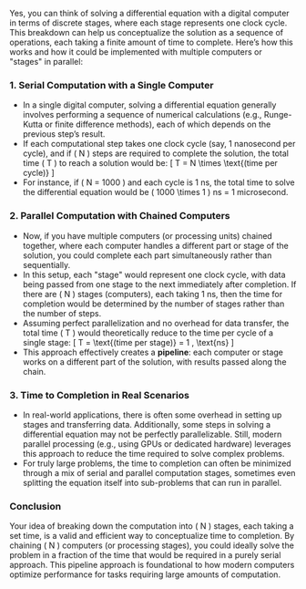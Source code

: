 Yes, you can think of solving a differential equation with a digital computer in terms of discrete stages, where each stage represents one clock cycle. This breakdown can help us conceptualize the solution as a sequence of operations, each taking a finite amount of time to complete. Here’s how this works and how it could be implemented with multiple computers or "stages" in parallel:

### 1. **Serial Computation with a Single Computer**
   - In a single digital computer, solving a differential equation generally involves performing a sequence of numerical calculations (e.g., Runge-Kutta or finite difference methods), each of which depends on the previous step’s result.
   - If each computational step takes one clock cycle (say, 1 nanosecond per cycle), and if \( N \) steps are required to complete the solution, the total time \( T \) to reach a solution would be:
     \[
     T = N \times \text{(time per cycle)}
     \]
   - For instance, if \( N = 1000 \) and each cycle is 1 ns, the total time to solve the differential equation would be \( 1000 \times 1 \) ns = 1 microsecond.

### 2. **Parallel Computation with Chained Computers**
   - Now, if you have multiple computers (or processing units) chained together, where each computer handles a different part or stage of the solution, you could complete each part simultaneously rather than sequentially.
   - In this setup, each "stage" would represent one clock cycle, with data being passed from one stage to the next immediately after completion. If there are \( N \) stages (computers), each taking 1 ns, then the time for completion would be determined by the number of stages rather than the number of steps.
   - Assuming perfect parallelization and no overhead for data transfer, the total time \( T \) would theoretically reduce to the time per cycle of a single stage:
     \[
     T = \text{(time per stage)} = 1 \, \text{ns}
     \]
   - This approach effectively creates a **pipeline**: each computer or stage works on a different part of the solution, with results passed along the chain.

### 3. **Time to Completion in Real Scenarios**
   - In real-world applications, there is often some overhead in setting up stages and transferring data. Additionally, some steps in solving a differential equation may not be perfectly parallelizable. Still, modern parallel processing (e.g., using GPUs or dedicated hardware) leverages this approach to reduce the time required to solve complex problems.
   - For truly large problems, the time to completion can often be minimized through a mix of serial and parallel computation stages, sometimes even splitting the equation itself into sub-problems that can run in parallel.

### Conclusion
Your idea of breaking down the computation into \( N \) stages, each taking a set time, is a valid and efficient way to conceptualize time to completion. By chaining \( N \) computers (or processing stages), you could ideally solve the problem in a fraction of the time that would be required in a purely serial approach. This pipeline approach is foundational to how modern computers optimize performance for tasks requiring large amounts of computation.


